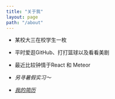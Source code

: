 ```yaml
---
title: "关于我"
layout: page
path: "/about"
---
```


- 某校大三在校学生一枚

- 平时爱逛GitHub、打打篮球以及看看美剧

- 最近比较钟情于React 和 Meteor

- *另寻暑假实习～*

- <em><a href="https://shinyleee.github.io/resume/" target="_blank">我的简历</a></em>
